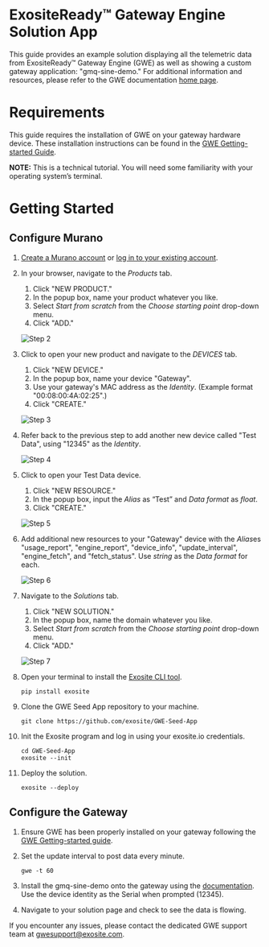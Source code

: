# ExositeReady™ Gateway Engine Solution App

This guide provides an example solution displaying all the telemetric data from ExositeReady™ Gateway Engine (GWE) as well as showing a custom gateway application: "gmq-sine-demo." For additional information and resources, please refer to the GWE documentation [home page](http://docs.exosite.com/development/exositeready/gwe/).

# Requirements

This guide requires the installation of GWE on your gateway hardware device. These installation instructions can be found in the [GWE Getting-started Guide](http://docs.exosite.com/development/exositeready/gwe/getting_started/).

**NOTE:** This is a technical tutorial. You will need some familiarity with your operating system’s terminal.

# Getting Started

## Configure Murano

1. [Create a Murano account](https://exosite.com/signup/) or [log in to your existing account](https://www.exosite.io/).

2. In your browser, navigate to the *Products* tab. 

	1. Click "NEW PRODUCT." 
	2. In the popup box, name your product whatever you like. 
	3. Select *Start from scratch* from the *Choose starting point* drop-down menu. 
	4. Click "ADD."

	![Step 2](assets/step_2.png)

3. Click to open your new product and navigate to the *DEVICES* tab.

	1. Click "NEW DEVICE." 
	2. In the popup box, name your device "Gateway". 
	3. Use your gateway's MAC address as the *Identity*. (Example format "00:08:00:4A:02:25".)
	4. Click "CREATE."

	![Step 3](assets/step_3.png)

4. Refer back to the previous step to add another new device called "Test Data", using "12345" as the *Identity*.

	![Step 4](assets/step_4.png)

5. Click to open your Test Data device. 
	1. Click "NEW RESOURCE." 
	2. In the popup box, input the *Alias* as “Test” and *Data format* as *float*. 
	3. Click "CREATE."

	![Step 5](assets/step_5.png)

6. Add additional new resources to your "Gateway" device with the *Alias*es "usage_report", "engine_report", "device_info", "update_interval", "engine_fetch", and "fetch_status". Use *string* as the *Data format* for each.

	![Step 6](assets/step_6.png)

7. Navigate to the *Solutions* tab.
	1. Click "NEW SOLUTION." 
	2. In the popup box, name the domain whatever you like.
	3. Select *Start from scratch* from the *Choose starting point* drop-down menu.  
	4. Click "ADD."

	![Step 7](assets/step_7.png)

8. Open your terminal to install the [Exosite CLI tool](https://github.com/exosite/exosite-cli).

	```
	pip install exosite
	```

9. Clone the GWE Seed App repository to your machine.

	```
	git clone https://github.com/exosite/GWE-Seed-App
	```

10. Init the Exosite program and log in using your exosite.io credentials. 

	```
	cd GWE-Seed-App
	exosite --init
	```

11. Deploy the solution.

	```
	exosite --deploy
	```

## Configure the Gateway 

1. Ensure GWE has been properly installed on your gateway following the [GWE Getting-started guide](http://docs.exosite.com/development/exositeready/gwe/getting_started/).

2. Set the update interval to post data every minute.

	```
	gwe -t 60
	```

3. Install the gmq-sine-demo onto the gateway using the [documentation](https://github.com/exosite/gmq-sine-demo). Use the device identity as the Serial when prompted (12345).

4. Navigate to your solution page and check to see the data is flowing.

If you encounter any issues, please contact the dedicated GWE support team at [gwesupport@exosite.com](mailto:gwesupport@exosite.com).

